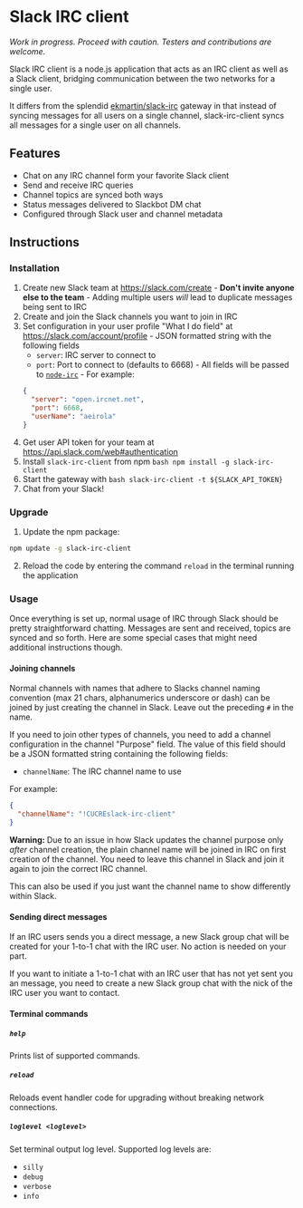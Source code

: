 Slack IRC client
================

*Work in progress. Proceed with caution. Testers and contributions are welcome.*

Slack IRC client is a node.js application that acts as an IRC client as well as a Slack client, bridging communication between the two networks for a single user.

It differs from the splendid [ekmartin/slack-irc](https://github.com/ekmartin/slack-irc) gateway in that instead of syncing messages for all users on a single channel, slack-irc-client syncs all messages for a single user on all channels.




Features
--------

  * Chat on any IRC channel form your favorite Slack client
  * Send and receive IRC queries
  * Channel topics are synced both ways
  * Status messages delivered to Slackbot DM chat
  * Configured through Slack user and channel metadata




Instructions
------------

### Installation

  1. Create new Slack team at https://slack.com/create
    - **Don't invite anyone else to the team**
    - Adding multiple users *will* lead to duplicate messages being sent to IRC
  2. Create and join the Slack channels you want to join in IRC
  3. Set configuration in your user profile "What I do field" at https://slack.com/account/profile
    - JSON formatted string with the following fields
      - `server`: IRC server to connect to
      - `port`: Port to connect to (defaults to 6668)
    - All fields will be passed to [`node-irc`](http://node-irc.readthedocs.org/en/latest/API.html#irc.Client)
    - For example:
      ```json
      {
        "server": "open.ircnet.net",
        "port": 6668,
        "userName": "aeirola"
      }
      ```
  4. Get user API token for your team at https://api.slack.com/web#authentication
  5. Install `slack-irc-client` from npm
    ```bash
    npm install -g slack-irc-client
    ```
  6. Start the gateway with
    ```bash
    slack-irc-client -t ${SLACK_API_TOKEN}
    ```
  7. Chat from your Slack!



### Upgrade

  1. Update the npm package:
  ```bash
  npm update -g slack-irc-client
  ```
  2. Reload the code by entering the command `reload` in the terminal running the application



### Usage

Once everything is set up, normal usage of IRC through Slack should be pretty straightforward chatting. Messages are sent and received, topics are synced and so forth. Here are some special cases that might need additional instructions though.


#### Joining channels

Normal channels with names that adhere to Slacks channel naming convention (max 21 chars, alphanumerics underscore or dash) can be joined by just creating the channel in Slack. Leave out the preceding `#` in the name.

If you need to join other types of channels, you need to add a channel configuration in the channel "Purpose" field. The value of this field should be a JSON formatted string containing the following fields:

  * `channelName`: The IRC channel name to use

For example:

```json
{
  "channelName": "!CUCREslack-irc-client"
}
```

**Warning:** Due to an issue in how Slack updates the channel purpose only *after* channel creation, the plain channel name will be joined in IRC on first creation of the channel. You need to leave this channel in Slack and join it again to join the correct IRC channel.

This can also be used if you just want the channel name to show differently within Slack.



#### Sending direct messages

If an IRC users sends you a direct message, a new Slack group chat will be created for your 1-to-1 chat with the IRC user. No action is needed on your part.

If you want to initiate a 1-to-1 chat with an IRC user that has not yet sent you an message, you need to create a new Slack group chat with the nick of the IRC user you want to contact.



#### Terminal commands

##### `help`

Prints list of supported commands.

##### `reload`

Reloads event handler code for upgrading without breaking network connections.

##### `loglevel <loglevel>`

Set terminal output log level. Supported log levels are:

* `silly`
* `debug`
* `verbose`
* `info`

